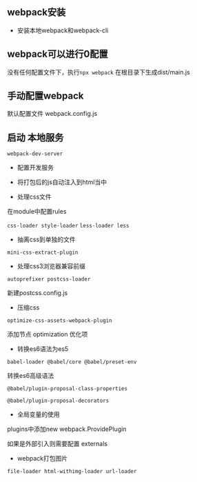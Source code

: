 ## webpack安装

- 安装本地webpack和webpack-cli

## webpack可以进行0配置

没有任何配置文件下，执行`npx webpack`
在根目录下生成dist/main.js

## 手动配置webpack

默认配置文件 webpack.config.js

## 启动 本地服务

`webpack-dev-server`

- 配置开发服务

- 将打包后的js自动注入到html当中

- 处理css文件

在module中配置rules

`css-loader style-loader`
`less-loader less`

- 抽离css到单独的文件

`mini-css-extract-plugin`

- 处理css3浏览器兼容前缀

`autoprefixer postcss-loader`

新建postcss.config.js

- 压缩css

`optimize-css-assets-webpack-plugin`

添加节点 optimization 优化项


- 转换es6语法为es5

`babel-loader @babel/core @babel/preset-env`

转换es6高级语法

`@babel/plugin-proposal-class-properties`

`@babel/plugin-proposal-decorators`

- 全局变量的使用

plugins中添加new webpack.ProvidePlugin

如果是外部引入则需要配置 externals

- webpack打包图片

`file-loader html-withimg-loader url-loader`
